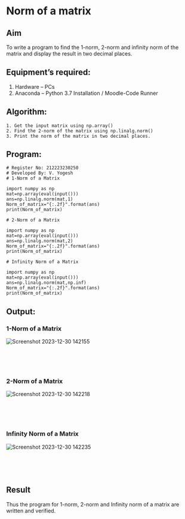 # Norm of a matrix
## Aim
To write a program to find the 1-norm, 2-norm and infinity norm of the matrix and display the result in two decimal places.
## Equipment’s required:
1.	Hardware – PCs
2.	Anaconda – Python 3.7 Installation / Moodle-Code Runner
## Algorithm:
	1. Get the input matrix using np.array()   
    2. Find the 2-norm of the matrix using np.linalg.norm()
	3. Print the norm of the matrix in two decimal places.
## Program:
```
# Register No: 212223230250
# Developed By: V. Yogesh
# 1-Norm of a Matrix

import numpy as np
mat=np.array(eval(input()))
ans=np.linalg.norm(mat,1)
Norm_of_matrix="{:.2f}".format(ans)
print(Norm_of_matrix)

# 2-Norm of a Matrix

import numpy as np
mat=np.array(eval(input()))
ans=np.linalg.norm(mat,2)
Norm_of_matrix="{:.2f}".format(ans)
print(Norm_of_matrix)

# Infinity Norm of a Matrix

import numpy as np
mat=np.array(eval(input()))
ans=np.linalg.norm(mat,np.inf)
Norm_of_matrix="{:.2f}".format(ans)
print(Norm_of_matrix)

```
## Output:
### 1-Norm of a Matrix
![Screenshot 2023-12-30 142155](https://github.com/Yogesh-Yogi-1/Norm-of-a-matrix/assets/148514598/351d1cdb-f8d7-4e40-84c8-21ad3c753f80)

<br>
<br>
<br>

### 2-Norm of a Matrix
![Screenshot 2023-12-30 142218](https://github.com/Yogesh-Yogi-1/Norm-of-a-matrix/assets/148514598/429743c9-be2d-460d-a765-a990441705fc)

<br>
<br>
<br>

### Infinity Norm of a Matrix
![Screenshot 2023-12-30 142235](https://github.com/Yogesh-Yogi-1/Norm-of-a-matrix/assets/148514598/7ee55657-8084-426f-92cf-a591c8f829cd)

<br>
<br>
<br>

## Result
Thus the program for 1-norm, 2-norm and Infinity norm of a matrix are written and verified.
